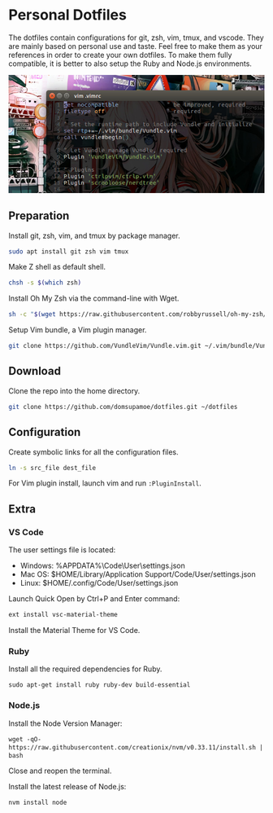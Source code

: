 # Personal Dotfiles

The dotfiles contain configurations for git, zsh, vim, tmux, and vscode. They are mainly based on personal use and taste. Feel free to make them as your references in order to create your own dotfiles. To make them fully compatible, it is better to also setup the Ruby and Node.js environments.

![screenshot](screenshot.jpg)

## Preparation

Install git, zsh, vim, and tmux by package manager.

```bash
sudo apt install git zsh vim tmux
```

Make Z shell as default shell.

```bash
chsh -s $(which zsh)
```

Install Oh My Zsh via the command-line with Wget.

```bash
sh -c "$(wget https://raw.githubusercontent.com/robbyrussell/oh-my-zsh/master/tools/install.sh -O -)"
```

Setup Vim bundle, a Vim plugin manager.

```bash
git clone https://github.com/VundleVim/Vundle.vim.git ~/.vim/bundle/Vundle.vim
```

## Download

Clone the repo into the home directory.

```bash
git clone https://github.com/domsupamoe/dotfiles.git ~/dotfiles
```

## Configuration

Create symbolic links for all the configuration files.

```bash
ln -s src_file dest_file
```

For Vim plugin install, launch vim and run `:PluginInstall`.

## Extra

### VS Code

The user settings file is located:

* Windows: %APPDATA%\Code\User\settings.json
* Mac OS: $HOME/Library/Application Support/Code/User/settings.json
* Linux: $HOME/.config/Code/User/settings.json

Launch Quick Open by Ctrl+P and Enter command:

```bash
ext install vsc-material-theme
```

Install the Material Theme for VS Code.

### Ruby

Install all the required dependencies for Ruby.

```
sudo apt-get install ruby ruby-dev build-essential
```

### Node.js

Install the Node Version Manager:

```
wget -qO- https://raw.githubusercontent.com/creationix/nvm/v0.33.11/install.sh | bash
```

Close and reopen the terminal.

Install the latest release of Node.js:

```
nvm install node
```
